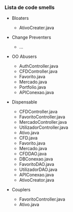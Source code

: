 ### Lista de code smells

- Bloaters
    - AtivoCreater.java

- Change Preventers
    - ...

- OO Abusers
    - AuthController.java
    - CFDController.java
    - Favorito.java
    - Mercado.java
    - Portfolio.java
    - APIConexao.java

- Dispensable
    - CFDController.java
    - FavoritoController.java
    - MercadoController.java
    - UtilizadorController.java
    - Ativo.java
    - CFD.java
    - Favorito.java
    - Mercado.java
    - CFDDAO.java
    - DBConexao.java
    - FavoritoDAO.java
    - UtilizadorDAO.java
    - APIConexao.java
    - AtivoCreator.java

- Couplers
    - FavoritoController.java
    - Ativo.java